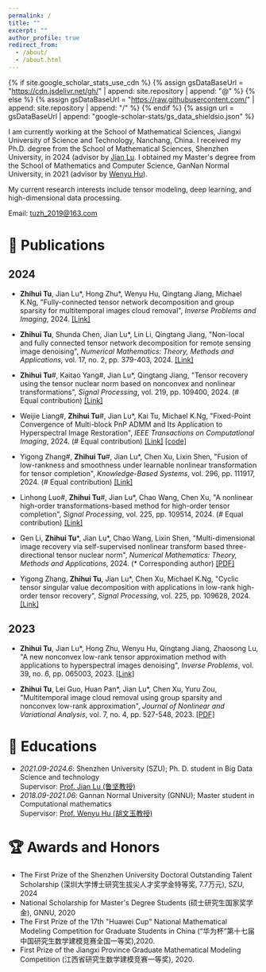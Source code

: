 ```yaml
---
permalink: /
title: ""
excerpt: ""
author_profile: true
redirect_from: 
  - /about/
  - /about.html
---
```


{% if site.google_scholar_stats_use_cdn %}
{% assign gsDataBaseUrl = "https://cdn.jsdelivr.net/gh/" | append: site.repository | append: "@" %}
{% else %}
{% assign gsDataBaseUrl = "https://raw.githubusercontent.com/" | append: site.repository | append: "/" %}
{% endif %}
{% assign url = gsDataBaseUrl | append: "google-scholar-stats/gs_data_shieldsio.json" %}

<span class='anchor' id='about-me'></span>

I am currently working at the School of Mathematical Sciences, Jiangxi University of Science and Technology, Nanchang, China. I received my Ph.D. degree from the School of Mathematical Sciences, Shenzhen University, in 2024 (advisor by [Jian Lu](https://scholar.google.com/citations?hl=zh-TW&user=uzbTdw0AAAAJ&view_op=list_works). I obtained my Master's degree from the School of Mathematics and Computer Science, GanNan Normal University, in 2021 (advisor by [Wenyu Hu](https://sjxy.gnnu.edu.cn/info/1016/1092.htm)).

My current research interests include tensor modeling, deep learning, and high-dimensional data processing.

Email: tuzh_2019@163.com


# 📄 Publications 

## 2024

- **Zhihui Tu**, Jian Lu\*, Hong Zhu\*, Wenyu Hu, Qingtang Jiang, Michael K.Ng, \"Fully-connected tensor network decomposition and group sparsity for multitemporal images cloud removal\", _Inverse Problems and Imaging_, 2024. [[Link]](https://www.aimsciences.org/article/doi/10.3934/ipi.2024025) 
  
- **Zhihui Tu**, Shunda Chen, Jian Lu\*, Lin Li, Qingtang Jiang, \"Non-local and fully connected tensor network decomposition for remote sensing image denoising\", _Numerical Mathematics: Theory, Methods and Applications_, vol. 17, no. 2, pp. 379-403, 2024. [[Link]](https://www.global-sci.org/intro/article_detail/nmtma/23105.html) 

- **Zhihui Tu**\#, Kaitao Yang\#, Jian Lu\*, Qingtang Jiang, \"Tensor recovery using the tensor nuclear norm based on nonconvex and nonlinear transformations\", _Signal Processing_, vol. 219, pp. 109400, 2024. (\# Equal contribution) [[Link]](https://www.sciencedirect.com/science/article/abs/pii/S0165168424000197)
  
- Weijie Liang\#, **Zhihui Tu**\#, Jian Lu\*, Kai Tu, Michael K.Ng, \"Fixed-Point Convergence of Multi-block PnP ADMM and Its Application to Hyperspectral Image Restoration\", _IEEE Transactions on Computational Imaging_, 2024. (\# Equal contribution) [[Link]](https://ieeexplore.ieee.org/abstract/document/10731563) [[code]](https://github.com/Weijie-Liang/FBGND)

- Yigong Zhang\#, **Zhihui Tu**\#, Jian Lu\*, Chen Xu, Lixin Shen, \"Fusion of low-rankness and smoothness under learnable nonlinear transformation for tensor completion\", _Knowledge-Based Systems_, vol. 296, pp. 111917, 2024. (\# Equal contribution) [[Link]](https://www.sciencedirect.com/science/article/abs/pii/S0950705124005513)

- Linhong Luo\#, **Zhihui Tu**\#, Jian Lu\*, Chao Wang, Chen Xu, \"A nonlinear high-order transformations-based method for high-order tensor completion\", _Signal Processing_, vol. 225, pp. 109514, 2024. (\# Equal contribution) [[Link]](https://www.sciencedirect.com/science/article/abs/pii/S0165168424001336)

- Gen Li, **Zhihui Tu**\*, Jian Lu\*, Chao Wang, Lixin Shen, \"Multi-dimensional image recovery via self-supervised nonlinear transform based three-directional tensor nuclear norm\", _Numerical Mathematics: Theory, Methods and Applications_, 2024. (\* Corresponding author) [[PDF]](https://doc.global-sci.org/uploads/admin/article_pdf/20240613/2c57b3c02334434635a9c2da1d6414c1.pdf)

- Yigong Zhang, **Zhihui Tu**, Jian Lu\*, Chen Xu, Michael K.Ng, \"Cyclic tensor singular value decomposition with applications in low-rank high-order tensor recovery\", _Signal Processing_, vol. 225, pp. 109628, 2024. [[Link]](https://www.sciencedirect.com/science/article/abs/pii/S0165168424002470)

## 2023

- **Zhihui Tu**, Jian Lu\*, Hong Zhu, Wenyu Hu, Qingtang Jiang, Zhaosong Lu, \"A new nonconvex low-rank tensor approximation method with applications to hyperspectral images denoising\", _Inverse Problems_, vol. 39, no. 6, pp. 065003, 2023. [[Link]](https://iopscience.iop.org/article/10.1088/1361-6420/acc88a/meta) 
  
- **Zhihui Tu**, Lei Guo, Huan Pan\*, Jian Lu\*, Chen Xu, Yuru Zou, \"Multitemporal image cloud removal using group sparsity and nonconvex low-rank approximation\", _Journal of Nonlinear and Variational Analysis_, vol. 7, no. 4, pp. 527-548, 2023. [[PDF]](https://jnva.biemdas.com/issues/JNVA2023-4-5.pdf) 

# 📖 Educations

- *2021.09-2024.6*: Shenzhen University (SZU); Ph. D. student in Big Data Science and technology <br>
  Supervisor: [Prof. Jian Lu (鲁坚教授)](https://scholar.google.com/citations?hl=zh-TW&user=uzbTdw0AAAAJ&view_op=list_works)
- *2018.09-2021.06*: Gannan Normal University (GNNU); Master student in Computational mathematics <br>
  Supervisor: [Prof. Wenyu Hu (胡文玉教授)](https://sjxy.gnnu.edu.cn/info/1016/1092.htm)


# 🏆 Awards and Honors

-  The First Prize of the Shenzhen University Doctoral Outstanding Talent Scholarship (深圳大学博士研究生拔尖人才奖学金特等奖, 7.7万元), SZU, 2024
-  National Scholarship for Master's Degree Students (硕士研究生国家奖学金), GNNU, 2020
-  The First Prize of the 17th "Huawei Cup" National Mathematical Modeling Competition for Graduate Students in China (“华为杯”第十七届中国研究生数学建模竞赛全国一等奖),2020.
-  First Prize of the Jiangxi Province Graduate Mathematical Modeling Competition (江西省研究生数学建模竞赛一等奖), 2020.

  <script type="text/javascript" src="//rf.revolvermaps.com/0/0/8.js?i=5walv8lpuh8&m=0&c=ff0000&cr1=ffffff&f=arial&l=33" async="async"></script>

